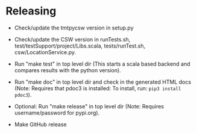 # Releasing

* Check/update the tmtpycsw version in setup.py

* Check/update the CSW version in runTests.sh, test/testSupport/project/Libs.scala, tests/runTest.sh, csw/LocationService.py.

* Run "make test" in top level dir
  (This starts a scala based backend and compares results with the python version).
 

* Run "make doc" in top level dir and check in the generated HTML docs
  (Note: Requires that pdoc3 is installed: To install, run: `pip3 install pdoc3`).

* Optional: Run "make release" in top level dir
  (Note: Requires username/password for pypi.org).

* Make GitHub release

